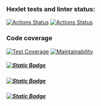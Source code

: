 ### Hexlet tests and linter status:
[![Actions Status](https://github.com/sergi-Jr/java-project-71/actions/workflows/hexlet-check.yml/badge.svg)](https://github.com/sergi-Jr/java-project-71/actions)
[![Actions Status](https://github.com/sergi-Jr/java-project-71/actions/workflows/main.yml/badge.svg)](https://github.com/sergi-Jr/java-project-71/actions)
### Code coverage
[![Test Coverage](https://api.codeclimate.com/v1/badges/a2933dcd76ae77b5e157/test_coverage)](https://codeclimate.com/github/sergi-Jr/java-project-71/test_coverage)
[![Maintainability](https://api.codeclimate.com/v1/badges/a2933dcd76ae77b5e157/maintainability)](https://codeclimate.com/github/sergi-Jr/java-project-71/maintainability)
##### [![Static Badge](https://img.shields.io/badge/JSON-red.svg)](https://asciinema.org/a/J4njHTwxsBPkS8z0CeSo3NawX)
##### [![Static Badge](https://img.shields.io/badge/YAML-green.svg)](https://asciinema.org/a/TUpgoc5iK74gbDQyfzTsI9kGv)
##### [![Static Badge](https://img.shields.io/badge/nested-white.svg)](https://asciinema.org/a/b4mhFLmjcYLibYKqqwlzGSUCU)
